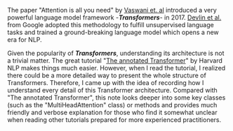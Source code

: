 The paper "Attention is all you need" by [Vaswani et. al](https://arxiv.org/abs/1706.03762) introduced a very powerful language model framework -***Transformers***- in 2017. [Devlin et al.](https://arxiv.org/abs/1810.04805) from Google adopted this methodology to fulfill unsupervised language tasks and trained a ground-breaking language model which opens a new era for NLP. 

Given the popularity of ***Transformers***, understanding its architecture is not a trivial matter. The great tutorial "[The annotated Transformer](https://nlp.seas.harvard.edu/2018/04/03/attention.html)" by Harvard NLP makes things much easier. However, when I read the tutorial, I realized there could be a more detailed way to present the whole structure of Transformers. Therefore, I came up with the idea of recording how I understand every detail of this Transformer architecture. Compared with "The annotated Transformer", this note looks deeper into some key classes (such as the "MultiHeadAttention" class) or methods and provides much friendly and verbose explanation for those who find it somewhat unclear when reading other tutorials prepared for more experienced practitioners.
